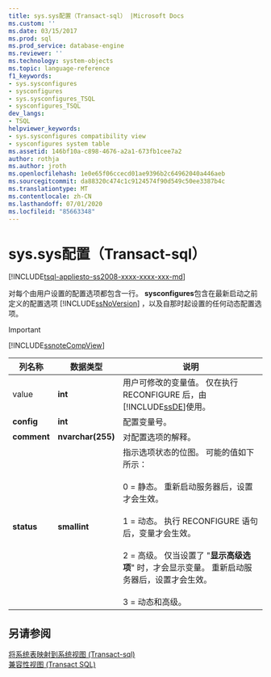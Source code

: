 ```yaml
---
title: sys.sys配置（Transact-sql） |Microsoft Docs
ms.custom: ''
ms.date: 03/15/2017
ms.prod: sql
ms.prod_service: database-engine
ms.reviewer: ''
ms.technology: system-objects
ms.topic: language-reference
f1_keywords:
- sys.sysconfigures
- sysconfigures
- sys.sysconfigures_TSQL
- sysconfigures_TSQL
dev_langs:
- TSQL
helpviewer_keywords:
- sys.sysconfigures compatibility view
- sysconfigures system table
ms.assetid: 146bf10a-c898-4676-a2a1-673fb1cee7a2
author: rothja
ms.author: jroth
ms.openlocfilehash: 1e0e65f06ccecd01ae9396b2c64962040a446aeb
ms.sourcegitcommit: da88320c474c1c9124574f90d549c50ee3387b4c
ms.translationtype: MT
ms.contentlocale: zh-CN
ms.lasthandoff: 07/01/2020
ms.locfileid: "85663348"
---
```

# <a name="syssysconfigures-transact-sql"></a>sys.sys配置（Transact-sql）
[!INCLUDE[tsql-appliesto-ss2008-xxxx-xxxx-xxx-md](../../includes/applies-to-version/sqlserver.md)]

  对每个由用户设置的配置选项都包含一行。 **sysconfigures**包含在最新启动之前定义的配置选项 [!INCLUDE[ssNoVersion](../../includes/ssnoversion-md.md)] ，以及自那时起设置的任何动态配置选项。  
  
> [!IMPORTANT]  
>  [!INCLUDE[ssnoteCompView](../../includes/ssnotecompview-md.md)]  
  
|列名称|数据类型|说明|  
|-----------------|---------------|-----------------|  
|value|**int**|用户可修改的变量值。 仅在执行 RECONFIGURE 后，由[!INCLUDE[ssDE](../../includes/ssde-md.md)]使用。|  
|**config**|**int**|配置变量号。|  
|**comment**|**nvarchar(255)**|对配置选项的解释。|  
|**status**|**smallint**|指示选项状态的位图。 可能的值如下所示：<br /><br /> 0 = 静态。 重新启动服务器后，设置才会生效。<br /><br /> 1 = 动态。 执行 RECONFIGURE 语句后，变量才会生效。<br /><br /> 2 = 高级。 仅当设置了 "**显示高级选项**" 时，才会显示变量。 重新启动服务器后，设置才会生效。<br /><br /> 3 = 动态和高级。|  
  
## <a name="see-also"></a>另请参阅  
 [将系统表映射到系统视图 &#40;Transact-sql&#41;](../../relational-databases/system-tables/mapping-system-tables-to-system-views-transact-sql.md)   
 [兼容性视图 (Transact SQL)](~/relational-databases/system-compatibility-views/system-compatibility-views-transact-sql.md)  
  
  
